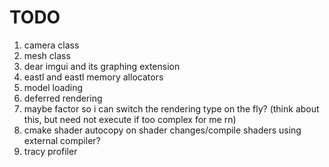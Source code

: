 # TODO

1. camera class
2. mesh class
3. dear imgui and its graphing extension
4. eastl and eastl memory allocators
5. model loading
6. deferred rendering
7. maybe factor so i can switch the rendering type on the fly? (think about this, but need not execute if too complex for me rn)
8. cmake shader autocopy on shader changes/compile shaders using external compiler?
9. tracy profiler
